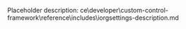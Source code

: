 Placeholder description: ce\developer\custom-control-framework\reference\includes\iorgsettings-description.md